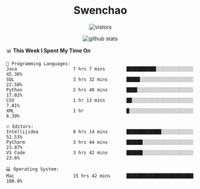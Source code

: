 <h1 align="center">Swenchao</h3>

<p align="center">
  <img src="https://visitor-badge.glitch.me/badge?page_id=Swenchao" alt="vistors" />
</p>

<p align="center">
  <img src="https://github-readme-stats.vercel.app/api?username=Swenchao&count_private=true&show_icons=true&theme=vue-dark&hide_title=true" alt="github stats" />
</p>

<!--START_SECTION:waka-->
📊 **This Week I Spent My Time On** 

```text
💬 Programming Languages: 
Java                     7 hrs 7 mins        ███████████░░░░░░░░░░░░░░   45.36% 
SQL                      3 hrs 32 mins       █████░░░░░░░░░░░░░░░░░░░░   22.58% 
Python                   2 hrs 40 mins       ████░░░░░░░░░░░░░░░░░░░░░   17.02% 
CSV                      1 hr 13 mins        ██░░░░░░░░░░░░░░░░░░░░░░░   7.81% 
XML                      1 hr                █░░░░░░░░░░░░░░░░░░░░░░░░   6.39%

🔥 Editors: 
Intellijidea             8 hrs 14 mins       █████████████░░░░░░░░░░░░   52.53% 
PyCharm                  3 hrs 44 mins       ██████░░░░░░░░░░░░░░░░░░░   23.87% 
VS Code                  3 hrs 42 mins       ██████░░░░░░░░░░░░░░░░░░░   23.6%

💻 Operating System: 
Mac                      15 hrs 42 mins      █████████████████████████   100.0%

```


<!--END_SECTION:waka-->
